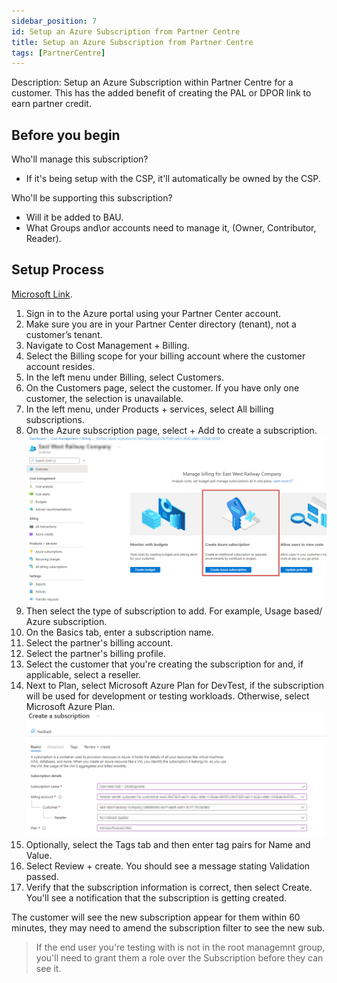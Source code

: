 ```yaml
---
sidebar_position: 7
id: Setup an Azure Subscription from Partner Centre
title: Setup an Azure Subscription from Partner Centre
tags: [PartnerCentre]
---
```


Description: Setup an Azure Subscription within Partner Centre for a customer. This has the added benefit of creating the PAL or DPOR link to earn partner credit.

## Before you begin

Who'll manage this subscription?

- If it's being setup with the CSP, it'll automatically be owned by the CSP.

Who'll be supporting this subscription?

- Will it be added to BAU.
- What Groups and\or accounts need to manage it, (Owner, Contributor, Reader).

## Setup Process

[Microsoft Link](https://docs.microsoft.com/en-us/azure/cost-management-billing/manage/create-customer-subscription#create-a-subscription-as-a-partner-for-a-customer).

1. Sign in to the Azure portal using your Partner Center account.
2. Make sure you are in your Partner Center directory (tenant), not a customer’s tenant.
3. Navigate to Cost Management + Billing.
4. Select the Billing scope for your billing account where the customer account resides.
5. In the left menu under Billing, select Customers.
6. On the Customers page, select the customer. If you have only one customer, the selection is unavailable.
7. In the left menu, under Products + services, select All billing subscriptions.
8. On the Azure subscription page, select + Add to create a subscription.
    ![Azure Subscritpion Creation](../../../static/img/Create-CSP-AZ-Sub-03.png)
9. Then select the type of subscription to add. For example, Usage based/ Azure subscription.
10. On the Basics tab, enter a subscription name.
11. Select the partner's billing account.
12. Select the partner's billing profile.
13. Select the customer that you're creating the subscription for and, if applicable, select a reseller.
14. Next to Plan, select Microsoft Azure Plan for DevTest, if the subscription will be used for development or testing workloads. Otherwise, select Microsoft Azure Plan.
    ![Creating the subscription](../../../static/img/Create-CSP-AZ-Sub-05.png)
15. Optionally, select the Tags tab and then enter tag pairs for Name and Value.
16. Select Review + create. You should see a message stating Validation passed.
17. Verify that the subscription information is correct, then select Create. You'll see a notification that the subscription is getting created.

The customer will see the new subscription appear for them within 60 minutes, they may need to amend the subscription filter to see the new sub.

> If the end user you're testing with is not in the root managemnt group, you'll need to grant them a role over the Subscription before they can see it.
